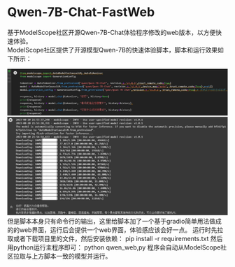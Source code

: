 # Qwen-7B-Chat-FastWeb
基于ModelScope社区开源Qwen-7B-Chat体验程序修改的web版本，以方便快速体验。  
ModelScope社区提供了开源模型Qwen-7B的快速体验脚本，脚本和运行效果如下所示：  
<div align="center">
  <img src="img/pic1.jpg">
</div>  
<div align="center">
  <img src="img/pic2.jpg">
</div>  
但是脚本本身只有命令行的输出，这里给脚本加了一个基于gradio简单用法做成的的web界面，运行后会提供一个web界面，体验感应该会好一点。  
运行时先拉取或者下载项目里的文件，然后安装依赖：   
pip install -r requirements.txt   
然后用python运行主程序即可：   
python qwen_web,py   
程序会自动从ModelScope社区拉取与上方脚本一致的模型并运行。  
